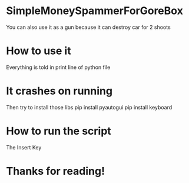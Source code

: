 # SimpleMoneySpammerForGoreBox
You can also use it as a gun because it can destroy car for 2 shoots
# How to use it
Everything is told in print line of python file
# It crashes on running
Then try to install those libs
pip install pyautogui
pip install keyboard
# How to run the script
The Insert Key
# Thanks for reading!
